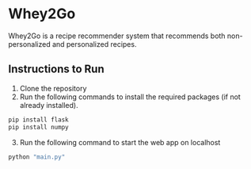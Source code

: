 # Whey2Go
Whey2Go is a recipe recommender system that recommends both non-personalized and personalized recipes.

## Instructions to Run

1. Clone the repository
2. Run the following commands to install the required packages (if not already installed).

```bash
pip install flask
pip install numpy
```

3. Run the following command to start the web app on localhost

```bash
python "main.py"
```


